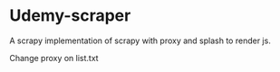 # Udemy-scraper
A scrapy implementation of scrapy with proxy and splash to render js.


Change proxy on list.txt
